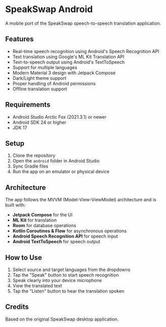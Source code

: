 # SpeakSwap Android

A mobile port of the SpeakSwap speech-to-speech translation application.

## Features

- Real-time speech recognition using Android's Speech Recognition API
- Text translation using Google's ML Kit Translation API
- Text-to-speech output using Android's TextToSpeech
- Support for multiple languages
- Modern Material 3 design with Jetpack Compose
- Dark/Light theme support
- Proper handling of Android permissions
- Offline translation support

## Requirements

- Android Studio Arctic Fox (2021.3.1) or newer
- Android SDK 24 or higher
- JDK 17

## Setup

1. Clone the repository
2. Open the `android` folder in Android Studio
3. Sync Gradle files
4. Run the app on an emulator or physical device

## Architecture

The app follows the MVVM (Model-View-ViewModel) architecture and is built with:

- **Jetpack Compose** for the UI
- **ML Kit** for translation
- **Room** for database operations
- **Kotlin Coroutines & Flow** for asynchronous operations
- **Android Speech Recognition API** for speech input
- **Android TextToSpeech** for speech output

## How to Use

1. Select source and target languages from the dropdowns
2. Tap the "Speak" button to start speech recognition
3. Speak clearly into your device microphone
4. View the translated text
5. Tap the "Listen" button to hear the translation spoken

## Credits

Based on the original SpeakSwap desktop application. 